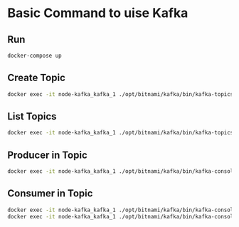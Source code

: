 # Basic Command to uise Kafka

## Run

```sh
docker-compose up
```

## Create Topic

```sh
docker exec -it node-kafka_kafka_1 ./opt/bitnami/kafka/bin/kafka-topics.sh --create --bootstrap-server 0.0.0.0:9092 --replication-factor 1 --partitions 1 --topic TOPIC_NAME
```

## List Topics

```sh
docker exec -it node-kafka_kafka_1 ./opt/bitnami/kafka/bin/kafka-topics.sh --list --bootstrap-server 0.0.0.0:9092
```

## Producer in Topic

```sh
docker exec -it node-kafka_kafka_1 ./opt/bitnami/kafka/bin/kafka-console-producer.sh --bootstrap-server 0.0.0.0:9092 --topic TEST_TOPIC
```

## Consumer in Topic

```sh
docker exec -it node-kafka_kafka_1 ./opt/bitnami/kafka/bin/kafka-console-consumer.sh --bootstrap-server 0.0.0.0:9092 --topic TEST_TOPIC
docker exec -it node-kafka_kafka_1 ./opt/bitnami/kafka/bin/kafka-console-consumer.sh --bootstrap-server 0.0.0.0:9092 --topic TEST_TOPIC --from-beginning
```
